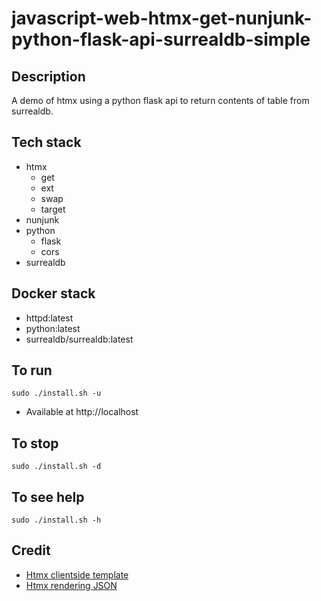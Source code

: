 # javascript-web-htmx-get-nunjunk-python-flask-api-surrealdb-simple

## Description
A demo of htmx using a python flask
api to return contents of table from
surrealdb.

## Tech stack
- htmx
    - get
    - ext
    - swap
    - target
- nunjunk
- python
    - flask
    - cors
- surrealdb

## Docker stack
- httpd:latest
- python:latest
- surrealdb/surrealdb:latest

## To run
`sudo ./install.sh -u`
- Available at http://localhost

## To stop
`sudo ./install.sh -d`

## To see help
`sudo ./install.sh -h`

## Credit
- [Htmx clientside template](https://htmx.org/extensions/client-side-templates/)
- [Htmx rendering JSON](https://marcus-obst.de/blog/htmx-json-handling)